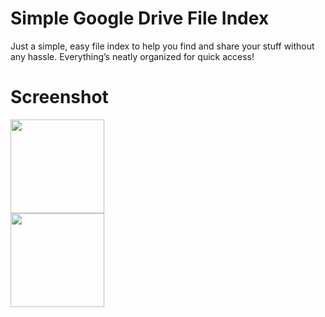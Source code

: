# Simple Google Drive File Index
Just a simple, easy file index to help you find and share your stuff without any hassle. Everything’s neatly organized for quick access!
# Screenshot
<img src="https://i.imgur.com/B84KQhY.png" width="150" /> <br>
<img src="https://i.imgur.com/45xP8wg.png" width="150" />
